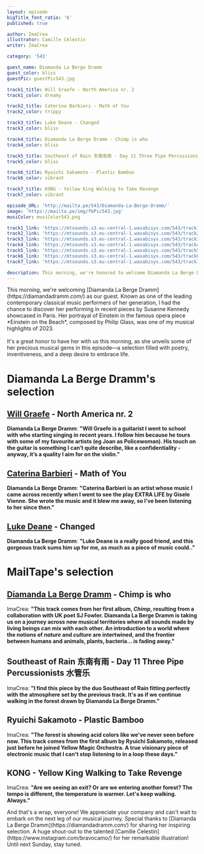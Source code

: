 ```yaml
---
layout: episode
bigTitle_font_ratio: '6'
published: true

author: ImaCrea 
illustrator: Camille Célestin
writer: ImaCrea

category: '543'

guest_name: Diamanda La Berge Dramm
guest_color: bliss
guestPic: guestPic543.jpg

track1_title: Will Graefe - North America nr. 2
track1_color: dreamy

track2_title: Caterina Barbieri - Math of You 
track2_color: trippy 

track3_title: Luke Deane - Changed
track3_color: bliss

track4_title: Diamanda La Berge Dramm - Chimp is who
track4_color: bliss 

track5_title: Southeast of Rain 东南有雨 - Day 11 Three Pipe Percussionists 水管乐
track5_color: bliss

track6_title: Ryuichi Sakamoto - Plastic Bamboo
track6_color: vibrant 

track7_title: KONG - Yellow King Walking to Take Revenge
track7_color: vibrant 

episode_URL: 'http://mailta.pe/543/Diamanda-La-Berge-Dramm/'
image: 'https://mailta.pe/img/fbPic543.jpg'
musiColor: musiColor543.png

track1_link: 'https://mtsounds.s3.eu-central-1.wasabisys.com/543/track1.mp3'
track2_link: 'https://mtsounds.s3.eu-central-1.wasabisys.com/543/track2.mp3'
track3_link: 'https://mtsounds.s3.eu-central-1.wasabisys.com/543/track3.mp3'
track4_link: 'https://mtsounds.s3.eu-central-1.wasabisys.com/543/track4.mp3'
track5_link: 'https://mtsounds.s3.eu-central-1.wasabisys.com/543/track5.mp3'
track6_link: 'https://mtsounds.s3.eu-central-1.wasabisys.com/543/track6.mp3'
track7_link: 'https://mtsounds.s3.eu-central-1.wasabisys.com/543/track7.mp3'

description: This morning, we're honored to welcome Diamanda La Berge Dramm as our guest. Known as one of the leading contemporary classical music performers of her generation, she unveils some of her precious musical gems in this episode—a selection filled with poetry, inventiveness, and a deep desire to embrace life.
---
```

<p id="introduction">
	This morning, we're welcoming [Diamanda La Berge Dramm](https://diamandadramm.com/) as our guest. Known as one of the leading contemporary classical music performers of her generation, I had the chance to discover her performing in recent pieces by Susanne Kennedy showcased in Paris. Her portrayal of Einstein in the famous opera piece *Einstein on the Beach*, composed by Philip Glass, was one of my musical highlights of 2023.
	<br><br>It's a great honor to have her with us this morning, as she unveils some of her precious musical gems in this episode—a selection filled with poetry, inventiveness, and a deep desire to embrace life.
</p>

# Diamanda La Berge Dramm's selection

## [Will Graefe](https://willgraefe.bandcamp.com/album/north-america) - North America nr. 2

**Diamanda La Berge Dramm**: **"**Will Graefe is a guitarist I went to school with who starting singing in recent years. I follow him because he tours with some of my favourite artists (eg Joan as Policewoman). His touch on the guitar is something I can’t quite describe, like a confidentiality - anyway, it’s a quality I aim for on the violin.**"**

## [Caterina Barbieri](https://caterinabarbieri.bandcamp.com/album/myuthafoo) - Math of You 

**Diamanda La Berge Dramm**: **"**Caterina Barbieri is an artist whose music I came across recently when I went to see the play EXTRA LIFE by Gisele Vienne. She wrote the music and it blew me away, so I’ve been listening to her since then.**"**

## [Luke Deane](https://lukedeane.today/Footsteps-On-The-Wall) - Changed

**Diamanda La Berge Dramm**: **"**Luke Deane is a really good friend, and this gorgeous track sums him up for me, as much as a piece of music could..**"**

# MailTape's selection

## [Diamanda La Berge Dramm](https://diamandadramm.com/) - Chimp is who

ImaCrea: **"**This track comes from her first album, *Chimp*, resulting from a collaboration with UK poet SJ Fowler. Diamanda La Berge Dramm is taking us on a journey across new musical territories where all sounds made by living beings can mix with each other. An introduction to a world where the notions of *nature* and *culture* are intertwined, and the frontier between humans and animals, plants, bacteria... is fading away.**"**

## Southeast of Rain 东南有雨 - Day 11 Three Pipe Percussionists 水管乐

ImaCrea: **"**I find this piece by the duo Southeast of Rain fitting perfectly with the atmosphere set by the previous track. It's as if we continue walking in the forest drawn by Diamanda La Berge Dramm.**"**

## Ryuichi Sakamoto - Plastic Bamboo

ImaCrea: **"**The forest is showing acid colors like we've never seen before now. This track comes from the first album by Ryuichi Sakamoto, released just before he joined Yellow Magic Orchestra. A true visionary piece of electronic music that I can't stop listening to in a loop these days.**"**

## KONG - Yellow King Walking to Take Revenge

ImaCrea: **"**Are we seeing an exit? Or are we entering another forest? The tempo is different, the temperature is warmer. Let's keep walking. Always.**"**

<p id="outroduction">And that's a wrap, everyone! We appreciate your company and can't wait to embark on the next leg of our musical journey. Special thanks to [Diamanda La Berge Dramm](https://diamandadramm.com/) for sharing her inspiring selection. A huge shout-out to the talented [Camille Celestin](https://www.instagram.com/bravocamo/) for her remarkable illustration! Until next Sunday, stay tuned.</p>
